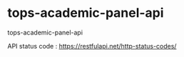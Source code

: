 # tops-academic-panel-api
tops-academic-panel-api

API status code : https://restfulapi.net/http-status-codes/
